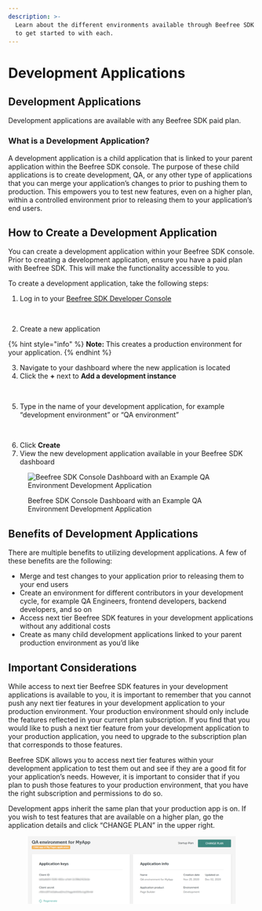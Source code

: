 ```yaml
---
description: >-
  Learn about the different environments available through Beefree SDK and how
  to get started to with each.
---
```


# Development Applications

## Development Applications

Development applications are available with any Beefree SDK paid plan.

### What is a Development Application?

A development application is a child application that is linked to your parent application within the Beefree SDK console. The purpose of these child applications is to create development, QA, or any other type of applications that you can merge your application’s changes to prior to pushing them to production. This empowers you to test new features, even on a higher plan, within a controlled environment prior to releasing them to your application’s end users.

## How to Create a Development Application

You can create a development application within your Beefree SDK console. Prior to creating a development application, ensure you have a paid plan with Beefree SDK. This will make the functionality accessible to you.

To create a development application, take the following steps:

1. Log in to your [Beefree SDK Developer Console](https://developers.beefree.io/accounts/login/?next=/subscriptions/)

<figure><img src="https://lh7-eu.googleusercontent.com/rCxxb0ghZVKgizBbL2U0gT4JrqStV7fVYO4dQ0GYHPGQel576BhNywBvoQgdPSUHkgz4q5v79YKG1zvS4q6AqwQ6lBy_GPhsHcSAOTO6DRYBEXuz0PPJ1gJ3oWKrMLKfOBPVLBBIyBJxitRCqsWRhdk" alt="" width="563"><figcaption></figcaption></figure>

2. Create a new application

{% hint style="info" %}
**Note:** This creates a production environment for your application.
{% endhint %}

3. Navigate to your dashboard where the new application is located
4. Click the **+** next to **Add a development instance**

<figure><img src="https://lh7-eu.googleusercontent.com/6KkTnU2JxZvYB0A7L9ghybO8ot76KbYWhkcxDQdkkyq0EqmAkiZbXFOhsrjioMz1z0YX4VeOQcEvT6CdFoNEIJIaDJvKOvibV-xXRuDeQvjfDce2We63qTi6Kdk7I8H_MsQZvdHJuvj2zPSXo_TEReg" alt=""><figcaption></figcaption></figure>

5. Type in the name of your development application, for example “development environment” or “QA environment”

<figure><img src="https://lh7-eu.googleusercontent.com/QcYE8xd5XeiauNsKg3F5HfIO_sXVKRy-e8JwE67bqux7VUetAIp7o7uEwaeLLPVhOjexYj1Ey7d0jVvstVP038E0M3RmQxZJSivdwONpgXhJX6UEpY4zk-d5z4EBz4SZnYQgNdU1v8OXlseveQm532I" alt=""><figcaption></figcaption></figure>

6. Click **Create**
7. View the new development application available in your Beefree SDK dashboard

<figure><img src="https://lh7-eu.googleusercontent.com/NJWGo5Dc4yYgh0j5BdKP2BfEwheUzTtNdmlH8uHYhww4RpfC1VN6vZJtvHpMMMurOEergI0rxXqdZBHw5DMVghqLxp8iSRolX2Nwzmnq9htN6ZZvA__HqpCpqekwTT8vGM2-Jz5abT7WXlTTK7TIsKs" alt="Beefree SDK Console Dashboard with an Example QA Environment Development Application"><figcaption><p>Beefree SDK Console Dashboard with an Example QA Environment Development Application</p></figcaption></figure>

## Benefits of Development Applications

There are multiple benefits to utilizing development applications. A few of these benefits are the following:

* Merge and test changes to your application prior to releasing them to your end users
* Create an environment for different contributors in your development cycle, for example QA Engineers, frontend developers, backend developers, and so on
* Access next tier Beefree SDK features in your development applications without any additional costs
* Create as many child development applications linked to your parent production environment as you’d like  &#x20;

## Important Considerations

While access to next tier Beefree SDK features in your development applications is available to you, it is important to remember that you cannot push any next tier features in your development application to your production environment. Your production environment should only include the features reflected in your current plan subscription. If you find that you would like to push a next tier feature from your development application to your production application, you need to upgrade to the subscription plan that corresponds to those features.

Beefree SDK allows you to access next tier features within your development application to test them out and see if they are a good fit for your application’s needs. However, it is important to consider that if you plan to push those features to your production environment, that you have the right subscription and permissions to do so.

Development apps inherit the same plan that your production app is on. If you wish to test features that are available on a higher plan, go the application details and click “CHANGE PLAN” in the upper right.

<figure><img src="../../.gitbook/assets/child-app-screenshot-1024x333.png" alt=""><figcaption></figcaption></figure>
